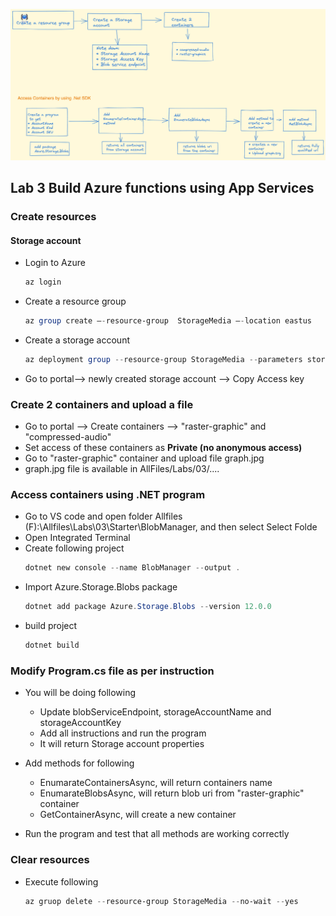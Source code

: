 ![](./images/AZ-204-Labs-03-Flow.png)

## Lab 3 Build Azure functions using App Services
### Create resources
#### Storage account

* Login to Azure

    ```powershell
    az login
    ```


* Create a resource group

    ```powershell
    az group create –-resource-group  StorageMedia –-location eastus
    ```


* Create a storage account

    ```powershell
    az deployment group --resource-group StorageMedia --parameters storageAccountName=”functionstorepg” –-template-uri <storage account uri>
    ```

* Go to portal--> newly created storage account --> Copy Access key

### Create 2 containers and upload a file
* Go to portal --> Create containers --> "raster-graphic" and "compressed-audio"
* Set access of these containers as **Private (no anonymous access)**
* Go to "raster-graphic" container and upload file graph.jpg
* graph.jpg file is available in AllFiles/Labs/03/....

### Access containers using .NET program
* Go to VS code and open folder Allfiles (F):\Allfiles\Labs\03\Starter\BlobManager, and then select Select Folde
* Open Integrated Terminal
* Create following project
    ```powershell
    dotnet new console --name BlobManager --output .
    ```
* Import Azure.Storage.Blobs package
    ```powershell
    dotnet add package Azure.Storage.Blobs --version 12.0.0
    ```
* build project
    ```powershell
    dotnet build
    ```
### Modify Program.cs file as per instruction
* You will be doing following
    * Update blobServiceEndpoint, storageAccountName and storageAccountKey
    * Add all instructions and run the program
    * It will return Storage account properties
* Add methods for following
    * EnumarateContainersAsync, will return containers name
    * EnumarateBlobsAsync, will return blob uri from "raster-graphic" container
    * GetContainerAsync, will create a new container

* Run the program and test that all methods are working correctly

### Clear resources
* Execute following
    ```powershell
    az gruop delete --resource-group StorageMedia --no-wait --yes
    ```






